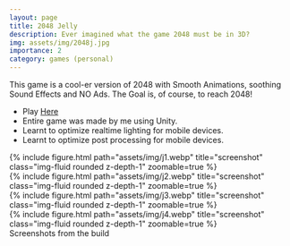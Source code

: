 ```yaml
---
layout: page
title: 2048 Jelly
description: Ever imagined what the game 2048 must be in 3D?
img: assets/img/2048j.jpg
importance: 2
category: games (personal)
---
```

This game is a cool-er version of 2048 with Smooth Animations, soothing Sound Effects and NO Ads. The Goal is, of course, to reach 2048!
* Play [Here](https://play.google.com/store/apps/details?id=com.Makra.J2048)
* Entire game was made by me using Unity.
* Learnt to optimize realtime lighting for mobile devices.
* Learnt to optimize post processing for mobile devices.

<div class="row">
    <div class="col-sm mt-3 mt-md-0">
        {% include figure.html path="assets/img/j1.webp" title="screenshot" class="img-fluid rounded z-depth-1" zoomable=true %}
    </div>
    <div class="col-sm mt-3 mt-md-0">
        {% include figure.html path="assets/img/j2.webp" title="screenshot" class="img-fluid rounded z-depth-1" zoomable=true %}
    </div>
</div>

<div class="row">
    <div class="col-sm mt-3 mt-md-0">
        {% include figure.html path="assets/img/j3.webp" title="screenshot" class="img-fluid rounded z-depth-1" zoomable=true %}
    </div>
    <div class="col-sm mt-3 mt-md-0">
        {% include figure.html path="assets/img/j4.webp" title="screenshot" class="img-fluid rounded z-depth-1" zoomable=true %}
    </div>
</div>

<div class="caption">
    Screenshots from the build
</div>